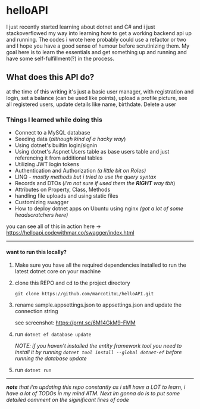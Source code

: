# helloAPI

I just recently started learning about dotnet and C# and i just stackoverflowed my way into learning how to get a working backend api up and running. 
The codes i wrote here probably could use a refactor or two and I hope you have a good sense of humour before scrutinizing them. My goal here is to
learn the essentials and get something up and running and have some self-fulfillment(?) in the process. 

What does this API do?
------
at the time of this writing it's just a basic user manager, with registration and login, set a balance (can be used like points), upload a profile picture,
see all registered users, update details like name, birthdate. Delete a user


### Things I learned while doing this
* Connect to a MySQL database
* Seeding data (*although kind of a hacky way*)
* Using dotnet's builtin login/signin
* Using dotnet's Aspnet Users table as base users table and just referencing it from additional tables
* Utilizing JWT login tokens
* Authentication and Authorization *(a little bit on Roles)*
* LINQ - *mostly methods but i tried to use the query syntax*
* Records and DTOs (*i'm not sure if used them the **RIGHT** way tbh*)
* Attributes on Property, Class, Methods
* handling file uploads and using static files
* Customizing swagger
* How to deploy dotnet apps on Ubuntu using nginx *(got a lot of some headscratchers here)*

you can see all of this in action here -> https://helloapi.codewithmar.co/swagger/index.html

___________

#### want to run this locally?
1. Make sure you have all the required dependencies installed to run the latest dotnet core on your machine
2. clone this REPO and cd to the project directory

      `git clone https://github.com/marcotitoL/helloAPI.git`
3. rename sample.appsettings.json to appsettings.json and update the connection string
     
     see screenshot: https://prnt.sc/6M14GkM9-FMM
     
4. run `dotnet ef database update`
      
      *NOTE: if you haven't installed the entity framework tool you need to install it by running `dotnet tool install --global dotnet-ef` before running the database update*

5. run `dotnet run`

_____________

_**note** that i'm updating this repo constantly as i still have a LOT to learn, i have a lot of TODOs in my mind ATM. Next im gonna do is to put some detailed comment
on the siginificant lines of code_
